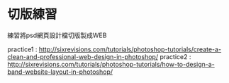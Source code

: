 # 切版練習
練習將psd網頁設計檔切版製成WEB

practice1 : http://sixrevisions.com/tutorials/photoshop-tutorials/create-a-clean-and-professional-web-design-in-photoshop/
practice2 : http://sixrevisions.com/tutorials/photoshop-tutorials/how-to-design-a-band-website-layout-in-photoshop/
